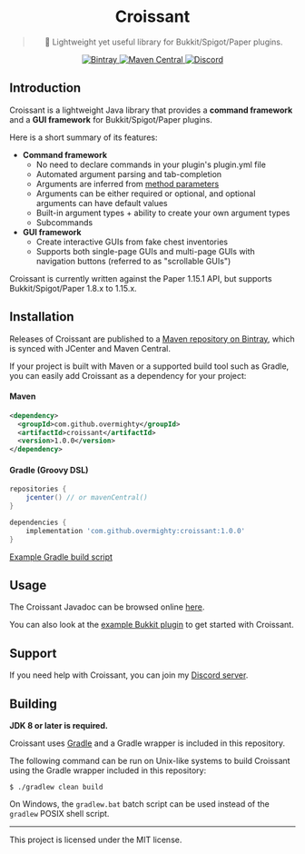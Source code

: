 <div align="center">
    <h1>Croissant</h1>
    <blockquote>
        <p>🥐 Lightweight yet useful library for Bukkit/Spigot/Paper plugins.</p>
    </blockquote>
    <p>
        <a href="https://bintray.com/overmighty/maven/croissant">
            <img alt="Bintray" src="https://img.shields.io/bintray/v/overmighty/maven/croissant">
        </a>
        <a href="https://search.maven.org/artifact/com.github.overmighty/croissant">
            <img alt="Maven Central" src="https://img.shields.io/maven-central/v/com.github.overmighty/croissant">
        </a>
        <a href="https://discord.gg/u2UcCnY">
            <img alt="Discord" src="https://discordapp.com/api/guilds/526906946209447939/embed.png">
        </a>
    </p>
</div>

## Introduction

Croissant is a lightweight Java library that provides a **command framework**
and a **GUI framework** for Bukkit/Spigot/Paper plugins.

Here is a short summary of its features:

- **Command framework**
    - No need to declare commands in your plugin's plugin.yml file
    - Automated argument parsing and tab-completion
    - Arguments are inferred from
    [method parameters](src/main/java/com/github/overmighty/croissant/command/CommandExecutor.java)
    - Arguments can be either required or optional, and optional arguments can
    have default values
    - Built-in argument types + ability to create your own argument types
    - Subcommands
- **GUI framework**
    - Create interactive GUIs from fake chest inventories
    - Supports both single-page GUIs and multi-page GUIs with navigation buttons
    (referred to as "scrollable GUIs")

Croissant is currently written against the Paper 1.15.1 API, but supports
Bukkit/Spigot/Paper 1.8.x to 1.15.x.

## Installation

Releases of Croissant are published to a
[Maven repository on Bintray](https://bintray.com/overmighty/maven/croissant),
which is synced with JCenter and Maven Central.

If your project is built with Maven or a supported build tool such as Gradle,
you can easily add Croissant as a dependency for your project:

#### Maven

```xml
<dependency>
  <groupId>com.github.overmighty</groupId>
  <artifactId>croissant</artifactId>
  <version>1.0.0</version>
</dependency>
```

#### Gradle (Groovy DSL)

```gradle
repositories {
    jcenter() // or mavenCentral()
}

dependencies {
    implementation 'com.github.overmighty:croissant:1.0.0'
}
```

[Example Gradle build script](https://github.com/OverMighty/croissant-example/blob/master/build.gradle)

## Usage

The Croissant Javadoc can be browsed online [here](https://javadoc.io/doc/com.github.overmighty/croissant).

You can also look at the [example Bukkit plugin](https://github.com/OverMighty/croissant-example)
to get started with Croissant.

## Support

If you need help with Croissant, you can join my [Discord server](https://discord.gg/u2UcCnY).

## Building

**JDK 8 or later is required.**

Croissant uses [Gradle](https://gradle.org/) and a Gradle wrapper is included in
this repository.

The following command can be run on Unix-like systems to build Croissant using
the Gradle wrapper included in this repository:

```
$ ./gradlew clean build
```

On Windows, the `gradlew.bat` batch script can be used instead of the `gradlew`
POSIX shell script.

---

This project is licensed under the MIT license.
